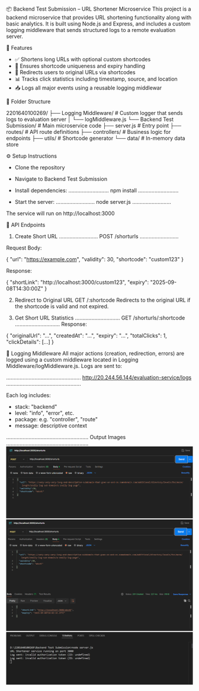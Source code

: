 📦 Backend Test Submission – URL Shortener Microservice
This project is a backend microservice that provides URL shortening functionality along with basic analytics. It is built using Node.js and Express, and includes a custom logging middleware that sends structured logs to a remote evaluation server.


🚀 Features
- ✅ Shortens long URLs with optional custom shortcodes
- 🔐 Ensures shortcode uniqueness and expiry handling
- 🔁 Redirects users to original URLs via shortcodes
- 📊 Tracks click statistics including timestamp, source, and location
- 📥 Logs all major events using a reusable logging middlewar


🧱 Folder Structure

2201640100269/
├── Logging Middleware/         # Custom logger that sends logs to evaluation server
│   └── logMiddleware.js
└── Backend Test Submission/    # Main microservice code
    ├── server.js               # Entry point
    ├── routes/                 # API route definitions
    ├── controllers/            # Business logic for endpoints
    ├── utils/                  # Shortcode generator
    └── data/                   # In-memory data store


⚙️ Setup Instructions
- Clone the repository
- Navigate to Backend Test Submission
- Install dependencies:
...........................
npm install
...........................

- Start the server:
..........................
node server.js
..........................


The service will run on http://localhost:3000


📮 API Endpoints
1. Create Short URL
..........................
POST /shorturls
..........................

Request Body:

{
  "url": "https://example.com",
  "validity": 30,
  "shortcode": "custom123"
}

Response:

{
  "shortLink": "http://localhost:3000/custom123",
  "expiry": "2025-09-08T14:30:00Z"
}


2. Redirect to Original URL
GET /:shortcode
Redirects to the original URL if the shortcode is valid and not expired.



3. Get Short URL Statistics
..............................
GET /shorturls/:shortcode
..............................
Response:

{
  "originalUrl": "...",
  "createdAt": "...",
  "expiry": "...",
  "totalClicks": 1,
  "clickDetails": [...]
}


🧾 Logging Middleware
All major actions (creation, redirection, errors) are logged using a custom middleware located in Logging Middleware/logMiddleware.js. Logs are sent to:

..................................................
http://20.244.56.144/evaluation-service/logs
..................................................


Each log includes:
- stack: "backend"
- level: "info", "error", etc.
- package: e.g. "controller", "route"
- message: descriptive context


.......................................................
Output Images
.......................................................
![alt text](image.png)
![alt text](image-1.png)
![alt text](image-2.png)